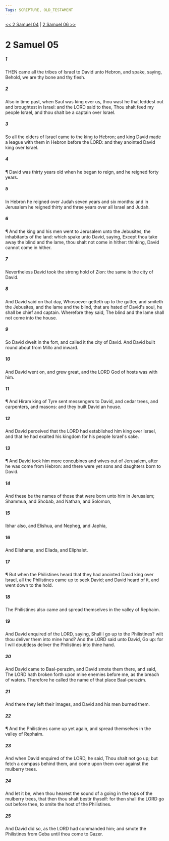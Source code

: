 ```yaml
---
Tags: SCRIPTURE, OLD_TESTAMENT
---
```


[<< 2 Samuel 04](OLD_TESTAMENT/10_2_Samuel/2_Samuel_04.md) | [2 Samuel 06 >>](OLD_TESTAMENT/10_2_Samuel/2_Samuel_06.md)

# 2 Samuel 05

##### 1
 THEN came all the tribes of Israel to David unto Hebron, and spake, saying, Behold, we are thy bone and thy flesh.
##### 2
 Also in time past, when Saul was king over us, thou wast he that leddest out and broughtest in Israel: and the LORD said to thee, Thou shalt feed my people Israel, and thou shalt be a captain over Israel.
##### 3
 So all the elders of Israel came to the king to Hebron; and king David made a league with them in Hebron before the LORD: and they anointed David king over Israel.
##### 4
 ¶ David was thirty years old when he began to reign, and he reigned forty years.
##### 5
 In Hebron he reigned over Judah seven years and six months: and in Jerusalem he reigned thirty and three years over all Israel and Judah.
##### 6
 ¶ And the king and his men went to Jerusalem unto the Jebusites, the inhabitants of the land: which spake unto David, saying, Except thou take away the blind and the lame, thou shalt not come in hither: thinking, David cannot come in hither.
##### 7
 Nevertheless David took the strong hold of Zion: the same is the city of David.
##### 8
 And David said on that day, Whosoever getteth up to the gutter, and smiteth the Jebusites, and the lame and the blind, that are hated of David's soul, he shall be chief and captain.  Wherefore they said, The blind and the lame shall not come into the house.
##### 9
 So David dwelt in the fort, and called it the city of David.  And David built round about from Millo and inward.
##### 10
 And David went on, and grew great, and the LORD God of hosts was with him.
##### 11
 ¶ And Hiram king of Tyre sent messengers to David, and cedar trees, and carpenters, and masons: and they built David an house.
##### 12
 And David perceived that the LORD had established him king over Israel, and that he had exalted his kingdom for his people Israel's sake.
##### 13
 ¶ And David took him more concubines and wives out of Jerusalem, after he was come from Hebron: and there were yet sons and daughters born to David.
##### 14
 And these be the names of those that were born unto him in Jerusalem; Shammua, and Shobab, and Nathan, and Solomon,
##### 15
 Ibhar also, and Elishua, and Nepheg, and Japhia,
##### 16
 And Elishama, and Eliada, and Eliphalet.
##### 17
 ¶ But when the Philistines heard that they had anointed David king over Israel, all the Philistines came up to seek David; and David heard of it, and went down to the hold.
##### 18
 The Philistines also came and spread themselves in the valley of Rephaim.
##### 19
 And David enquired of the LORD, saying, Shall I go up to the Philistines?  wilt thou deliver them into mine hand?  And the LORD said unto David, Go up: for I will doubtless deliver the Philistines into thine hand.
##### 20
 And David came to Baal-perazim, and David smote them there, and said, The LORD hath broken forth upon mine enemies before me, as the breach of waters.  Therefore he called the name of that place Baal-perazim.
##### 21
 And there they left their images, and David and his men burned them.
##### 22
 ¶ And the Philistines came up yet again, and spread themselves in the valley of Rephaim.
##### 23
 And when David enquired of the LORD, he said, Thou shalt not go up; but fetch a compass behind them, and come upon them over against the mulberry trees.
##### 24
 And let it be, when thou hearest the sound of a going in the tops of the mulberry trees, that then thou shalt bestir thyself: for then shall the LORD go out before thee, to smite the host of the Philistines.
##### 25
 And David did so, as the LORD had commanded him; and smote the Philistines from Geba until thou come to Gazer.
